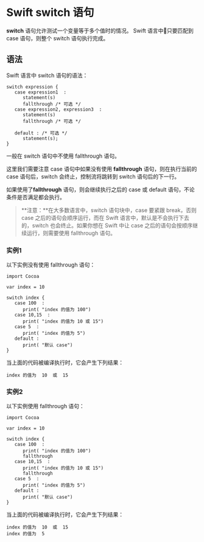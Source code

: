 # Swift switch 语句

**switch** 语句允许测试一个变量等于多个值时的情况。 Swift 语言中只要匹配到 case 语句，则整个 switch 语句执行完成。

## 语法

Swift 语言中 switch 语句的语法：

```
switch expression {
   case expression1  :
      statement(s)
      fallthrough /* 可选 */
   case expression2, expression3  :
      statement(s)
      fallthrough /* 可选 */
  
   default : /* 可选 */
      statement(s);
}
```

一般在 switch 语句中不使用 fallthrough 语句。

这里我们需要注意 case 语句中如果没有使用 **fallthrough** 语句，则在执行当前的 case 语句后，switch 会终止，控制流将跳转到 switch 语句后的下一行。

如果使用了**fallthrough** 语句，则会继续执行之后的 case 或 default 语句，不论条件是否满足都会执行。

> **注意：**在大多数语言中，switch 语句块中，case 要紧跟 break，否则 case 之后的语句会顺序运行，而在 Swift 语言中，默认是不会执行下去的，switch 也会终止。如果你想在 Swift 中让 case 之后的语句会按顺序继续运行，则需要使用 fallthrough 语句。

### 实例1

以下实例没有使用 fallthrough 语句：

```
import Cocoa

var index = 10

switch index {
   case 100  :
      print( "index 的值为 100")
   case 10,15  :
      print( "index 的值为 10 或 15")
   case 5  :
      print( "index 的值为 5")
   default :
      print( "默认 case")
}
```

当上面的代码被编译执行时，它会产生下列结果：

```
index 的值为  10  或  15
```

### 实例2

以下实例使用 fallthrough 语句：

```
import Cocoa

var index = 10

switch index {
   case 100  :
      print( "index 的值为 100")
      fallthrough
   case 10,15  :
      print( "index 的值为 10 或 15")
      fallthrough
   case 5  :
      print( "index 的值为 5")
   default :
      print( "默认 case")
}
```

当上面的代码被编译执行时，它会产生下列结果：

```
index 的值为  10  或  15 
index 的值为  5
```

